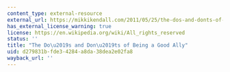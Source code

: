 ```yaml
---
content_type: external-resource
external_url: https://mikkikendall.com/2011/05/25/the-dos-and-donts-of-being-a-good-ally/
has_external_license_warning: true
license: https://en.wikipedia.org/wiki/All_rights_reserved
status: ''
title: "The Do\u2019s and Don\u2019ts of Being a Good Ally"
uid: d279831b-fde3-4284-a8da-38dea2e02fa8
wayback_url: ''
---
```

